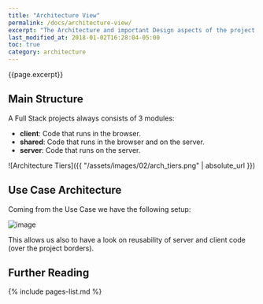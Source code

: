 ```yaml
---
title: "Architecture View"
permalink: /docs/architecture-view/
excerpt: "The Architecture and important Design aspects of the project. This page explains **HOW** scala-adapters is implemented."
last_modified_at: 2018-01-02T16:28:04-05:00
toc: true
category: architecture
---
```

{{page.excerpt}}
## Main Structure
A Full Stack projects always consists of 3 modules:
* **client**: Code that runs in the browser.
* **shared**: Code that runs in the browser and on the server.
* **server**: Code that runs on the server.

![Architecture Tiers]({{ "/assets/images/02/arch_tiers.png" | absolute_url }})

## Use Case Architecture
Coming from the Use Case we have the following setup:

![image](https://user-images.githubusercontent.com/3437927/35976310-01a7bdcc-0ce0-11e8-846a-f3ec1eb914cb.png)

This allows us also to have a look on reusability of server and client code (over the project borders).

## Further Reading
{% include pages-list.md %}